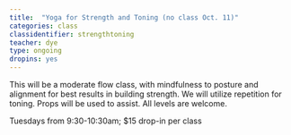 ```yaml
---
title:  "Yoga for Strength and Toning (no class Oct. 11)"
categories: class
classidentifier: strengthtoning
teacher: dye
type: ongoing
dropins: yes
---
```

This will be a moderate flow class, with mindfulness to posture and alignment for best results in building strength. We will utilize repetition for toning. Props will be used to assist. All levels are welcome.

Tuesdays from 9:30-10:30am; $15 drop-in per class
